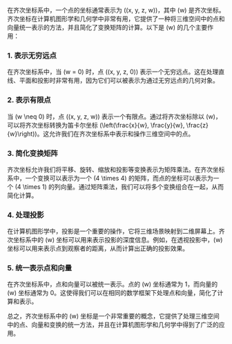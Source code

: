 在齐次坐标系中，一个点的坐标通常表示为 \((x, y, z, w)\)，其中 \(w\) 是齐次坐标。齐次坐标在计算机图形学和几何学中非常有用，它提供了一种将三维空间中的点和向量统一表示的方法，并且简化了变换矩阵的计算。以下是 \(w\) 的几个主要作用：

### 1. **表示无穷远点**
在齐次坐标系中，当 \(w = 0\) 时，点 \((x, y, z, 0)\) 表示一个无穷远点。这在处理直线、平面和投影时非常有用，因为它们可以被表示为通过无穷远点的几何对象。

### 2. **表示有限点**
当 \(w \neq 0\) 时，点 \((x, y, z, w)\) 表示一个有限点。通过将齐次坐标除以 \(w\)，可以将齐次坐标转换为笛卡尔坐标 \(\left(\frac{x}{w}, \frac{y}{w}, \frac{z}{w}\right)\)。这允许我们在齐次坐标系中表示和操作三维空间中的点。

### 3. **简化变换矩阵**
齐次坐标允许我们将平移、旋转、缩放和投影等变换表示为矩阵乘法。在齐次坐标系中，一个变换可以表示为一个 \(4 \times 4\) 的矩阵，而点的坐标可以表示为一个 \(4 \times 1\) 的列向量。通过矩阵乘法，我们可以将多个变换组合在一起，从而简化计算。

### 4. **处理投影**
在计算机图形学中，投影是一个重要的操作，它将三维场景映射到二维屏幕上。齐次坐标系中的 \(w\) 坐标可以用来表示投影的深度信息。例如，在透视投影中，\(w\) 坐标可以用来表示点到观察者的距离，从而计算出正确的投影效果。

### 5. **统一表示点和向量**
在齐次坐标系中，点和向量可以被统一表示。点的 \(w\) 坐标通常为 1，而向量的 \(w\) 坐标通常为 0。这使得我们可以在相同的数学框架下处理点和向量，简化了计算和表示。

总之，齐次坐标系中的 \(w\) 坐标是一个非常重要的概念，它提供了处理三维空间中的点、向量和变换的统一方法，并且在计算机图形学和几何学中得到了广泛的应用。

